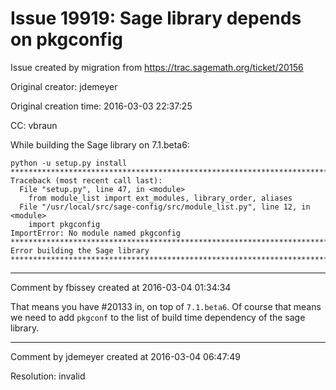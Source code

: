 # Issue 19919: Sage library depends on pkgconfig

Issue created by migration from https://trac.sagemath.org/ticket/20156

Original creator: jdemeyer

Original creation time: 2016-03-03 22:37:25

CC:  vbraun

While building the Sage library on 7.1.beta6:

```
python -u setup.py install
************************************************************************
Traceback (most recent call last):
  File "setup.py", line 47, in <module>
    from module_list import ext_modules, library_order, aliases
  File "/usr/local/src/sage-config/src/module_list.py", line 12, in <module>
    import pkgconfig
ImportError: No module named pkgconfig
************************************************************************
Error building the Sage library
************************************************************************
```



---

Comment by fbissey created at 2016-03-04 01:34:34

That means you have #20133 in, on top of `7.1.beta6`. Of course that means we need to add `pkgconf` to the list of build time dependency of the sage library.


---

Comment by jdemeyer created at 2016-03-04 06:47:49

Resolution: invalid
